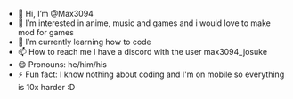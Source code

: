 - 👋 Hi, I’m @Max3094
- 👀 I’m interested in anime, music and games and i would love to make mod for games
- 🌱 I’m currently learning how to code
- 📫 How to reach me I have a discord with the user max3094_josuke
- 😄 Pronouns: he/him/his
- ⚡ Fun fact: I know nothing about coding and I'm on mobile so everything is 10x harder :D
